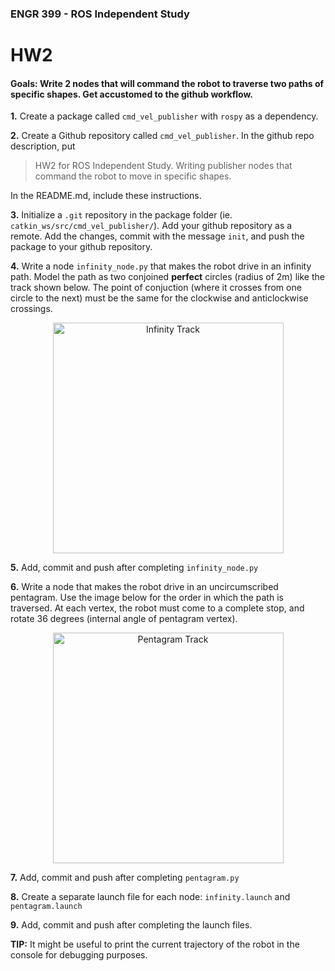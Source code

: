 ### ENGR 399 - ROS Independent Study

# HW2

#### Goals: Write 2 nodes that will command the robot to traverse two paths of specific shapes. Get accustomed to the github workflow.

**1.** Create a package called `cmd_vel_publisher` with `rospy` as a dependency.

**2.** Create a Github repository called `cmd_vel_publisher`. In the github repo description, put 

> HW2 for ROS Independent Study. Writing publisher nodes that command the robot to move in specific shapes.

In the README.md, include these instructions. 

**3.** Initialize a `.git` repository in the package folder (ie. `catkin_ws/src/cmd_vel_publisher/`). Add your github repository as a remote. Add the changes, commit with the message `init`, and push the package to your github repository.

**4.** Write a node `infinity_node.py` that makes the robot drive in an infinity path. Model the path as two conjoined **perfect** circles (radius of 2m) like the track shown below. The point of conjuction (where it crosses from one circle to the next) must be the same for the clockwise and anticlockwise crossings. 

<p align="center">
<img src="https://previews.123rf.com/images/hobbitfoot/hobbitfoot1704/hobbitfoot170400553/76356653-track-road-infinity-road-vector-highway-vector-illustration-speedway-background-.jpg" width="369" height="369" title="Infinity Track">
</p>

**5.** Add, commit and push after completing `infinity_node.py`

**6.** Write a node that makes the robot drive in an uncircumscribed pentagram. Use the image below for the order in which the path is traversed. At each vertex, the robot must come to a complete stop, and rotate 36 degrees (internal angle of pentagram vertex). 

<p align="center">
<img src="http://hermeticherald.com/wp-content/uploads/2018/04/Counter-Clockwsie-Pentagram-Elemental-Symbols-Diagram-300x294.png" width="369" height="369" title="Pentagram Track">
</p>

**7.** Add, commit and push after completing `pentagram.py`

**8.** Create a separate launch file for each node: `infinity.launch` and `pentagram.launch`

**9.** Add, commit and push after completing the launch files.

**TIP:** It might be useful to print the current trajectory of the robot in the console for debugging purposes.
